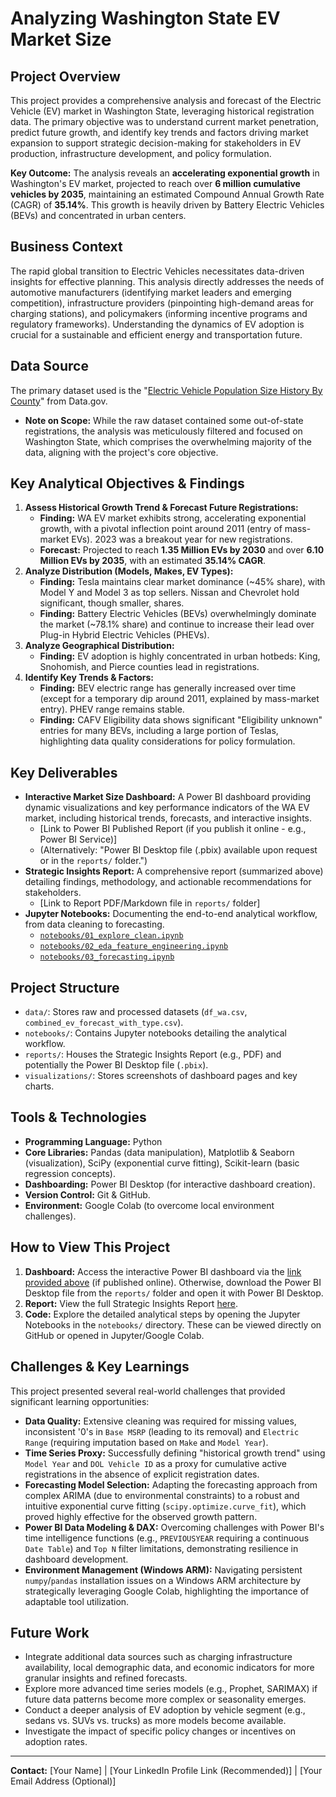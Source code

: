 # Analyzing Washington State EV Market Size

## Project Overview

This project provides a comprehensive analysis and forecast of the Electric Vehicle (EV) market in Washington State, leveraging historical registration data. The primary objective was to understand current market penetration, predict future growth, and identify key trends and factors driving market expansion to support strategic decision-making for stakeholders in EV production, infrastructure development, and policy formulation.

**Key Outcome:** The analysis reveals an **accelerating exponential growth** in Washington's EV market, projected to reach over **6 million cumulative vehicles by 2035**, maintaining an estimated Compound Annual Growth Rate (CAGR) of **35.14%**. This growth is heavily driven by Battery Electric Vehicles (BEVs) and concentrated in urban centers.

## Business Context

The rapid global transition to Electric Vehicles necessitates data-driven insights for effective planning. This analysis directly addresses the needs of automotive manufacturers (identifying market leaders and emerging competition), infrastructure providers (pinpointing high-demand areas for charging stations), and policymakers (informing incentive programs and regulatory frameworks). Understanding the dynamics of EV adoption is crucial for a sustainable and efficient energy and transportation future.

## Data Source

The primary dataset used is the "[Electric Vehicle Population Size History By County](https://catalog.data.gov/dataset/electric-vehicle-population-size-history-by-county)" from Data.gov.
* **Note on Scope:** While the raw dataset contained some out-of-state registrations, the analysis was meticulously filtered and focused on Washington State, which comprises the overwhelming majority of the data, aligning with the project's core objective.

## Key Analytical Objectives & Findings

1.  **Assess Historical Growth Trend & Forecast Future Registrations:**
    * **Finding:** WA EV market exhibits strong, accelerating exponential growth, with a pivotal inflection point around 2011 (entry of mass-market EVs). 2023 was a breakout year for new registrations.
    * **Forecast:** Projected to reach **1.35 Million EVs by 2030** and over **6.10 Million EVs by 2035**, with an estimated **35.14% CAGR**.
2.  **Analyze Distribution (Models, Makes, EV Types):**
    * **Finding:** Tesla maintains clear market dominance (~45% share), with Model Y and Model 3 as top sellers. Nissan and Chevrolet hold significant, though smaller, shares.
    * **Finding:** Battery Electric Vehicles (BEVs) overwhelmingly dominate the market (~78.1% share) and continue to increase their lead over Plug-in Hybrid Electric Vehicles (PHEVs).
3.  **Analyze Geographical Distribution:**
    * **Finding:** EV adoption is highly concentrated in urban hotbeds: King, Snohomish, and Pierce counties lead in registrations.
4.  **Identify Key Trends & Factors:**
    * **Finding:** BEV electric range has generally increased over time (except for a temporary dip around 2011, explained by mass-market entry). PHEV range remains stable.
    * **Finding:** CAFV Eligibility data shows significant "Eligibility unknown" entries for many BEVs, including a large portion of Teslas, highlighting data quality considerations for policy formulation.

## Key Deliverables

* **Interactive Market Size Dashboard:** A Power BI dashboard providing dynamic visualizations and key performance indicators of the WA EV market, including historical trends, forecasts, and interactive insights.
    * [Link to Power BI Published Report (if you publish it online - e.g., Power BI Service)]
    * (Alternatively: "Power BI Desktop file (.pbix) available upon request or in the `reports/` folder.")
* **Strategic Insights Report:** A comprehensive report (summarized above) detailing findings, methodology, and actionable recommendations for stakeholders.
    * [Link to Report PDF/Markdown file in `reports/` folder]
* **Jupyter Notebooks:** Documenting the end-to-end analytical workflow, from data cleaning to forecasting.
    * [`notebooks/01_explore_clean.ipynb`](notebooks/01_explore_clean.ipynb)
    * [`notebooks/02_eda_feature_engineering.ipynb`](notebooks/02_eda_feature_engineering.ipynb)
    * [`notebooks/03_forecasting.ipynb`](notebooks/03_forecasting.ipynb)

## Project Structure

* `data/`: Stores raw and processed datasets (`df_wa.csv`, `combined_ev_forecast_with_type.csv`).
* `notebooks/`: Contains Jupyter notebooks detailing the analytical workflow.
* `reports/`: Houses the Strategic Insights Report (e.g., PDF) and potentially the Power BI Desktop file (`.pbix`).
* `visualizations/`: Stores screenshots of dashboard pages and key charts.

## Tools & Technologies

* **Programming Language:** Python
* **Core Libraries:** Pandas (data manipulation), Matplotlib & Seaborn (visualization), SciPy (exponential curve fitting), Scikit-learn (basic regression concepts).
* **Dashboarding:** Power BI Desktop (for interactive dashboard creation).
* **Version Control:** Git & GitHub.
* **Environment:** Google Colab (to overcome local environment challenges).

## How to View This Project

1.  **Dashboard:** Access the interactive Power BI dashboard via the [link provided above](#key-deliverables) (if published online). Otherwise, download the Power BI Desktop file from the `reports/` folder and open it with Power BI Desktop.
2.  **Report:** View the full Strategic Insights Report [here](#key-deliverables).
3.  **Code:** Explore the detailed analytical steps by opening the Jupyter Notebooks in the `notebooks/` directory. These can be viewed directly on GitHub or opened in Jupyter/Google Colab.

## Challenges & Key Learnings

This project presented several real-world challenges that provided significant learning opportunities:
* **Data Quality:** Extensive cleaning was required for missing values, inconsistent '0's in `Base MSRP` (leading to its removal) and `Electric Range` (requiring imputation based on `Make` and `Model Year`).
* **Time Series Proxy:** Successfully defining "historical growth trend" using `Model Year` and `DOL Vehicle ID` as a proxy for cumulative active registrations in the absence of explicit registration dates.
* **Forecasting Model Selection:** Adapting the forecasting approach from complex ARIMA (due to environmental constraints) to a robust and intuitive exponential curve fitting (`scipy.optimize.curve_fit`), which proved highly effective for the observed growth pattern.
* **Power BI Data Modeling & DAX:** Overcoming challenges with Power BI's time intelligence functions (e.g., `PREVIOUSYEAR` requiring a continuous `Date Table`) and `Top N` filter limitations, demonstrating resilience in dashboard development.
* **Environment Management (Windows ARM):** Navigating persistent `numpy`/`pandas` installation issues on a Windows ARM architecture by strategically leveraging Google Colab, highlighting the importance of adaptable tool utilization.

## Future Work

* Integrate additional data sources such as charging infrastructure availability, local demographic data, and economic indicators for more granular insights and refined forecasts.
* Explore more advanced time series models (e.g., Prophet, SARIMAX) if future data patterns become more complex or seasonality emerges.
* Conduct a deeper analysis of EV adoption by vehicle segment (e.g., sedans vs. SUVs vs. trucks) as more models become available.
* Investigate the impact of specific policy changes or incentives on adoption rates.

---
**Contact:** [Your Name] | [Your LinkedIn Profile Link (Recommended)] | [Your Email Address (Optional)]
